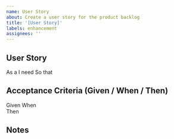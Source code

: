```yaml
---
name: User Story
about: Create a user story for the product backlog
title: '[User Story]'
labels: enhancement
assignees: ''
---
```


## User Story
As a 
I need
So that

## Acceptance Criteria (Given / When / Then)
Given 
When  
Then

## Notes  
